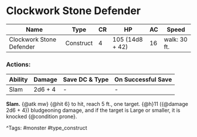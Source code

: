 # Clockwork Stone Defender

| Name | Type | CR | HP | AC | Speed |
|------|------|----|----|----|-------|
| Clockwork Stone Defender | Construct | 4 | 105 (14d8 + 42) | 16 | walk: 30 ft. |

### Actions:

| Ability | Damage | Save DC & Type | On Successful Save |
|---------|--------|----------------|--------------------|
| Slam | 2d6 + 4 | - | - |


**Slam.** {@atk mw} {@hit 6} to hit, reach 5 ft., one target. {@h}11 ({@damage 2d6 + 4}) bludgeoning damage, and if the target is Large or smaller, it is knocked {@condition prone}.

^Tags: #monster #type_construct